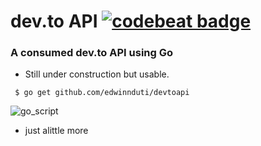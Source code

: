 # dev.to API    [![codebeat badge](https://codebeat.co/badges/6746571a-3b83-4f30-b948-050532641598)](https://codebeat.co/projects/github-com-edwinnduti-devtoapi-master)
### A consumed dev.to API using Go

* Still under construction but usable.

``` $ go get github.com/edwinnduti/devtoapi```

<img src="carbon.png" alt="go_script"></img>
* just alittle more 
